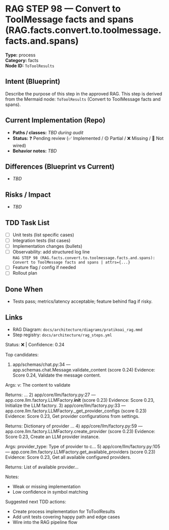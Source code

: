 # RAG STEP 98 — Convert to ToolMessage facts and spans (RAG.facts.convert.to.toolmessage.facts.and.spans)

**Type:** process  
**Category:** facts  
**Node ID:** `ToToolResults`

## Intent (Blueprint)
Describe the purpose of this step in the approved RAG. This step is derived from the Mermaid node: `ToToolResults` (Convert to ToolMessage facts and spans).

## Current Implementation (Repo)
- **Paths / classes:** _TBD during audit_
- **Status:** ❓ Pending review (✅ Implemented / 🟡 Partial / ❌ Missing / 🔌 Not wired)
- **Behavior notes:** _TBD_

## Differences (Blueprint vs Current)
- _TBD_

## Risks / Impact
- _TBD_

## TDD Task List
- [ ] Unit tests (list specific cases)
- [ ] Integration tests (list cases)
- [ ] Implementation changes (bullets)
- [ ] Observability: add structured log line  
  `RAG STEP 98 (RAG.facts.convert.to.toolmessage.facts.and.spans): Convert to ToolMessage facts and spans | attrs={...}`
- [ ] Feature flag / config if needed
- [ ] Rollout plan

## Done When
- Tests pass; metrics/latency acceptable; feature behind flag if risky.

## Links
- RAG Diagram: `docs/architecture/diagrams/pratikoai_rag.mmd`
- Step registry: `docs/architecture/rag_steps.yml`


<!-- AUTO-AUDIT:BEGIN -->
Status: ❌  |  Confidence: 0.24

Top candidates:
1) app/schemas/chat.py:34 — app.schemas.chat.Message.validate_content (score 0.24)
   Evidence: Score 0.24, Validate the message content.

Args:
    v: The content to validate

Returns:
  ...
2) app/core/llm/factory.py:27 — app.core.llm.factory.LLMFactory.__init__ (score 0.23)
   Evidence: Score 0.23, Initialize the LLM factory.
3) app/core/llm/factory.py:33 — app.core.llm.factory.LLMFactory._get_provider_configs (score 0.23)
   Evidence: Score 0.23, Get provider configurations from settings.

Returns:
    Dictionary of provider ...
4) app/core/llm/factory.py:59 — app.core.llm.factory.LLMFactory.create_provider (score 0.23)
   Evidence: Score 0.23, Create an LLM provider instance.

Args:
    provider_type: Type of provider to c...
5) app/core/llm/factory.py:105 — app.core.llm.factory.LLMFactory.get_available_providers (score 0.23)
   Evidence: Score 0.23, Get all available configured providers.

Returns:
    List of available provider...

Notes:
- Weak or missing implementation
- Low confidence in symbol matching

Suggested next TDD actions:
- Create process implementation for ToToolResults
- Add unit tests covering happy path and edge cases
- Wire into the RAG pipeline flow
<!-- AUTO-AUDIT:END -->